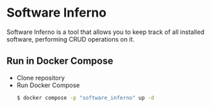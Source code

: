 # Software Inferno
Software Inferno is a tool that allows you to keep track of all installed software, performing CRUD operations on it.

## Run in Docker Compose

- Clone repository
- Run Docker Compose
  ```bash
  $ docker compose -p "software_inferno" up -d 
  ```